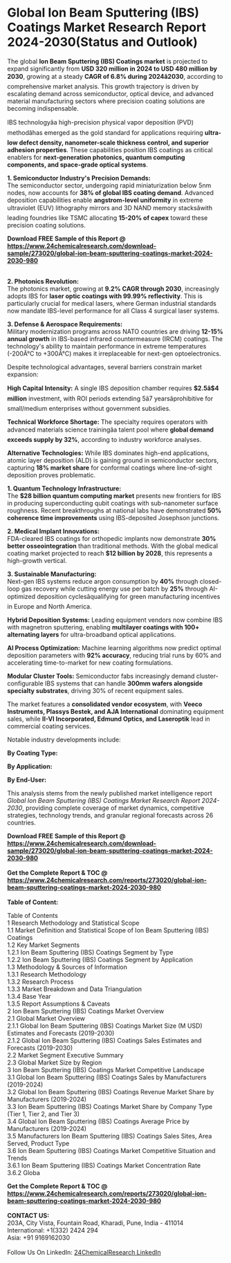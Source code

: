 <h1>Global Ion Beam Sputtering (IBS) Coatings Market Research Report 2024-2030(Status and Outlook)</h1><p>The global <strong>Ion Beam Sputtering (IBS) Coatings market</strong> is projected to expand significantly from <strong>USD 320 million in 2024 to USD 480 million by 2030</strong>, growing at a steady <strong>CAGR of 6.8% during 2024â2030</strong>, according to comprehensive market analysis. This growth trajectory is driven by escalating demand across semiconductor, optical device, and advanced material manufacturing sectors where precision coating solutions are becoming indispensable.</p><p>IBS technologyâa high-precision physical vapor deposition (PVD) methodâhas emerged as the gold standard for applications requiring <strong>ultra-low defect density, nanometer-scale thickness control, and superior adhesion properties</strong>. These capabilities position IBS coatings as critical enablers for <strong>next-generation photonics, quantum computing components, and space-grade optical systems</strong>.</p><p><strong>1. Semiconductor Industry's Precision Demands:</strong><br>
The semiconductor sector, undergoing rapid miniaturization below 5nm nodes, now accounts for <strong>38% of global IBS coating demand</strong>. Advanced deposition capabilities enable <strong>angstrom-level uniformity</strong> in extreme ultraviolet (EUV) lithography mirrors and 3D NAND memory stacksâwith leading foundries like TSMC allocating <strong>15-20% of capex</strong> toward these precision coating solutions.</p><div><b>Download FREE Sample of this Report @ 
            <a href="https://www.24chemicalresearch.com/download-sample/273020/global-ion-beam-sputtering-coatings-market-2024-2030-980">
            https://www.24chemicalresearch.com/download-sample/273020/global-ion-beam-sputtering-coatings-market-2024-2030-980</a></b></div><br><p><strong>2. Photonics Revolution:</strong><br>
The photonics market, growing at <strong>9.2% CAGR through 2030</strong>, increasingly adopts IBS for <strong>laser optic coatings with 99.99% reflectivity</strong>. This is particularly crucial for medical lasers, where German industrial standards now mandate IBS-level performance for all Class 4 surgical laser systems.</p><p><strong>3. Defense &amp; Aerospace Requirements:</strong><br>
Military modernization programs across NATO countries are driving <strong>12-15% annual growth</strong> in IBS-based infrared countermeasure (IRCM) coatings. The technology's ability to maintain performance in extreme temperatures (-200Â°C to +300Â°C) makes it irreplaceable for next-gen optoelectronics.</p><p>Despite technological advantages, several barriers constrain market expansion:</p><p><strong>High Capital Intensity:</strong> A single IBS deposition chamber requires <strong>$2.5â$4 million</strong> investment, with ROI periods extending 5â7 yearsâprohibitive for small/medium enterprises without government subsidies.</p><p><strong>Technical Workforce Shortage:</strong> The specialty requires operators with advanced materials science trainingâa talent pool where <strong>global demand exceeds supply by 32%</strong>, according to industry workforce analyses.</p><p><strong>Alternative Technologies:</strong> While IBS dominates high-end applications, atomic layer deposition (ALD) is gaining ground in semiconductor sectors, capturing <strong>18% market share</strong> for conformal coatings where line-of-sight deposition proves problematic.</p><p><strong>1. Quantum Technology Infrastructure:</strong><br>
The <strong>$28 billion quantum computing market</strong> presents new frontiers for IBS in producing superconducting qubit coatings with sub-nanometer surface roughness. Recent breakthroughs at national labs have demonstrated <strong>50% coherence time improvements</strong> using IBS-deposited Josephson junctions.</p><p><strong>2. Medical Implant Innovations:</strong><br>
FDA-cleared IBS coatings for orthopedic implants now demonstrate <strong>30% better osseointegration</strong> than traditional methods. With the global medical coating market projected to reach <strong>$12 billion by 2028</strong>, this represents a high-growth vertical.</p><p><strong>3. Sustainable Manufacturing:</strong><br>
Next-gen IBS systems reduce argon consumption by <strong>40%</strong> through closed-loop gas recovery while cutting energy use per batch by <strong>25%</strong> through AI-optimized deposition cyclesâqualifying for green manufacturing incentives in Europe and North America.</p><p><strong>Hybrid Deposition Systems:</strong> Leading equipment vendors now combine IBS with magnetron sputtering, enabling <strong>multilayer coatings with 100+ alternating layers</strong> for ultra-broadband optical applications.</p><p><strong>AI Process Optimization:</strong> Machine learning algorithms now predict optimal deposition parameters with <strong>92% accuracy</strong>, reducing trial runs by 60% and accelerating time-to-market for new coating formulations.</p><p><strong>Modular Cluster Tools:</strong> Semiconductor fabs increasingly demand cluster-configurable IBS systems that can handle <strong>300mm wafers alongside specialty substrates</strong>, driving 30% of recent equipment sales.</p><p>The market features a <strong>consolidated vendor ecosystem</strong>, with <strong>Veeco Instruments, Plassys Bestek, and AJA International</strong> dominating equipment sales, while <strong>II-VI Incorporated, Edmund Optics, and Laseroptik</strong> lead in commercial coating services.</p><p>Notable industry developments include:</p><p><strong>By Coating Type:</strong></p><p><strong>By Application:</strong></p><p><strong>By End-User:</strong></p><p>This analysis stems from the newly published market intelligence report <em>Global Ion Beam Sputtering (IBS) Coatings Market Research Report 2024-2030</em>, providing complete coverage of market dynamics, competitive strategies, technology trends, and granular regional forecasts across 26 countries.</p><div><b>Download FREE Sample of this Report @ 
            <a href="https://www.24chemicalresearch.com/download-sample/273020/global-ion-beam-sputtering-coatings-market-2024-2030-980">
            https://www.24chemicalresearch.com/download-sample/273020/global-ion-beam-sputtering-coatings-market-2024-2030-980</a></b></div><br><div><b>Get the Complete Report & TOC @ 
            <a href="https://www.24chemicalresearch.com/reports/273020/global-ion-beam-sputtering-coatings-market-2024-2030-980">
            https://www.24chemicalresearch.com/reports/273020/global-ion-beam-sputtering-coatings-market-2024-2030-980</a></b></div><br>
            <b>Table of Content:</b><p>Table of Contents<br />
1 Research Methodology and Statistical Scope<br />
1.1 Market Definition and Statistical Scope of Ion Beam Sputtering (IBS) Coatings<br />
1.2 Key Market Segments<br />
1.2.1 Ion Beam Sputtering (IBS) Coatings Segment by Type<br />
1.2.2 Ion Beam Sputtering (IBS) Coatings Segment by Application<br />
1.3 Methodology & Sources of Information<br />
1.3.1 Research Methodology<br />
1.3.2 Research Process<br />
1.3.3 Market Breakdown and Data Triangulation<br />
1.3.4 Base Year<br />
1.3.5 Report Assumptions & Caveats<br />
2 Ion Beam Sputtering (IBS) Coatings Market Overview<br />
2.1 Global Market Overview<br />
2.1.1 Global Ion Beam Sputtering (IBS) Coatings Market Size (M USD) Estimates and Forecasts (2019-2030)<br />
2.1.2 Global Ion Beam Sputtering (IBS) Coatings Sales Estimates and Forecasts (2019-2030)<br />
2.2 Market Segment Executive Summary<br />
2.3 Global Market Size by Region<br />
3 Ion Beam Sputtering (IBS) Coatings Market Competitive Landscape<br />
3.1 Global Ion Beam Sputtering (IBS) Coatings Sales by Manufacturers (2019-2024)<br />
3.2 Global Ion Beam Sputtering (IBS) Coatings Revenue Market Share by Manufacturers (2019-2024)<br />
3.3 Ion Beam Sputtering (IBS) Coatings Market Share by Company Type (Tier 1, Tier 2, and Tier 3)<br />
3.4 Global Ion Beam Sputtering (IBS) Coatings Average Price by Manufacturers (2019-2024)<br />
3.5 Manufacturers Ion Beam Sputtering (IBS) Coatings Sales Sites, Area Served, Product Type<br />
3.6 Ion Beam Sputtering (IBS) Coatings Market Competitive Situation and Trends<br />
3.6.1 Ion Beam Sputtering (IBS) Coatings Market Concentration Rate<br />
3.6.2 Globa</p><div><b>Get the Complete Report & TOC @ 
            <a href="https://www.24chemicalresearch.com/reports/273020/global-ion-beam-sputtering-coatings-market-2024-2030-980">
            https://www.24chemicalresearch.com/reports/273020/global-ion-beam-sputtering-coatings-market-2024-2030-980</a></b></div><br><b>CONTACT US:</b><br>
            203A, City Vista, Fountain Road, Kharadi, Pune, India - 411014<br>
            International: +1(332) 2424 294<br>
            Asia: +91 9169162030 <br><br>
            Follow Us On LinkedIn: <a href="https://www.linkedin.com/company/24chemicalresearch/">24ChemicalResearch LinkedIn</a>